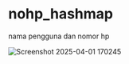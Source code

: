 # nohp_hashmap
nama pengguna dan nomor hp









![Screenshot 2025-04-01 170245](https://github.com/user-attachments/assets/a0ad32eb-23ae-4209-af45-8ea37011732e)
